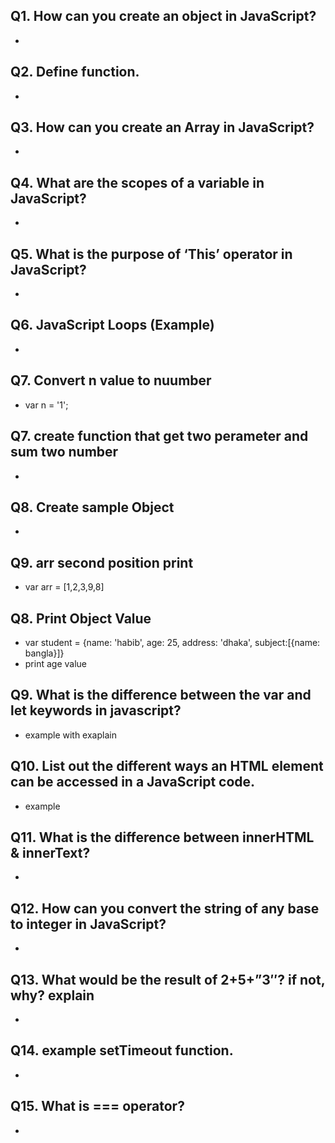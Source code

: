 ## Q1. How can you create an object in JavaScript?
- 

## Q2. Define function.
- 

## Q3. How can you create an Array in JavaScript?
- 

## Q4. What are the scopes of a variable in JavaScript?
- 

## Q5. What is the purpose of ‘This’ operator in JavaScript?
- 

## Q6. JavaScript Loops (Example)
- 

## Q7. Convert n value to nuumber 
- var n = '1';

## Q7. create function that get two perameter and sum two number
- 

## Q8. Create sample Object 
- 

## Q9. arr second position print
- var arr = [1,2,3,9,8]

## Q8. Print Object Value 
- var student = {name: 'habib', age: 25, address: 'dhaka', subject:[{name: bangla}]}
- print age value 

## Q9. What is the difference between the var and let keywords in javascript?
- example with exaplain

## Q10. List out the different ways an HTML element can be accessed in a JavaScript code.
- example

## Q11. What is the difference between innerHTML & innerText?
- 

## Q12. How can you convert the string of any base to integer in JavaScript?
- 

## Q13. What would be the result of 2+5+”3″? if not, why? explain
- 

## Q14. example setTimeout function.
- 

## Q15. What is === operator?
- 